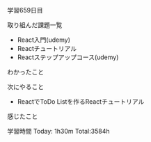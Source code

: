 学習659日目

取り組んだ課題一覧

- React入門(udemy)
- Reactチュートリアル
- Reactステップアップコース(udemy)


わかったこと

次にやること

- ReactでToDo Listを作るReactチュートリアル

感じたこと

学習時間 Today: 1h30m Total:3584h